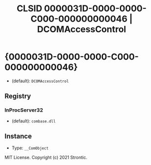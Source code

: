 ﻿---
title: "CLSID 0000031D-0000-0000-C000-000000000046 | DCOMAccessControl"
excerpt: What is COM-Object CLSID 0000031D-0000-0000-C000-000000000046?
---

# {0000031D-0000-0000-C000-000000000046}

* (default): `DCOMAccessControl`

## Registry


### InProcServer32

* (default): `combase.dll`

## Instance

* Type: `__ComObject`

MIT License. Copyright (c) 2021 Strontic.


